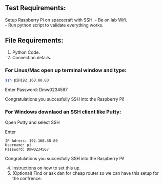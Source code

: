 ## Test Requirements:
Setup Raspberry Pi on spacecraft with SSH. 
    - Be on lab Wifi.  
    - Run python script to validate everything works.

## File Requirements:
1. Python Code.  
2. Connection details.


### For Linux/Mac open up terminal window and type:
```bash
ssh pi@192.168.88.80
```
Enter Password: Dmw0234567 

Congratulations you succesfully SSH into the Raspberry Pi! 

### For Windows downlaod an SSH client like Putty:
Open Putty and select SSH

Enter
```
IP Adress: 192.168.88.80
Username: pi
Password: Dmw0234567
```
Congratulations you succesfully SSH into the Raspberry Pi! 

4. Instructions on how to set this up.
5. (Optional) Find or ask dan for cheap router so we can have this setup for the confrence.
